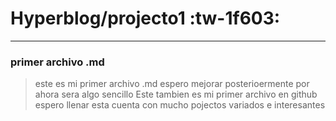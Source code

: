 # Hyperblog/projecto1 :tw-1f603:
------------
### primer archivo .md
> este es mi primer archivo .md  espero mejorar posterioermente por ahora sera algo sencillo
Este tambien es mi primer archivo en github espero llenar esta cuenta con mucho pojectos variados e interesantes

